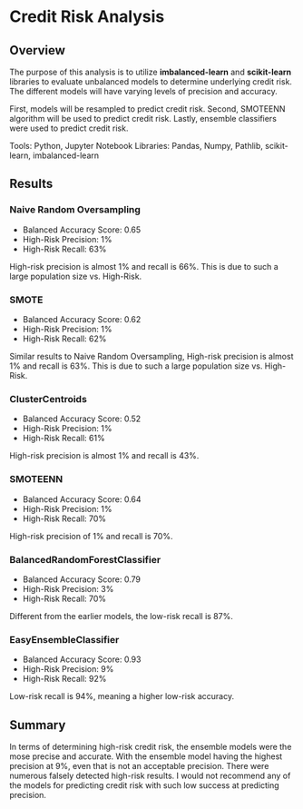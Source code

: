 # Credit Risk Analysis

## Overview

The purpose of this analysis is to utilize **imbalanced-learn** and **scikit-learn** libraries to evaluate unbalanced models to determine underlying credit risk. The different models will have varying levels of precision and accuracy. 

First, models will be resampled to predict credit risk. Second, SMOTEENN algorithm will be used to predict credit risk. Lastly, ensemble classifiers were used to predict credit risk. 

Tools: Python, Jupyter Notebook
Libraries: Pandas, Numpy, Pathlib, scikit-learn, imbalanced-learn

## Results

### Naive Random Oversampling

- Balanced Accuracy Score: 0.65
- High-Risk Precision: 1%
- High-Risk Recall: 63%

High-risk precision is almost 1% and recall is 66%. This is due to such a large population size vs. High-Risk.

### SMOTE 

- Balanced Accuracy Score: 0.62
- High-Risk Precision: 1%
- High-Risk Recall: 62%

Similar results to Naive Random Oversampling, High-risk precision is almost 1% and recall is 63%. This is due to such a large population size vs. High-Risk.

### ClusterCentroids 

- Balanced Accuracy Score: 0.52
- High-Risk Precision: 1%
- High-Risk Recall: 61%

High-risk precision is almost 1% and recall is 43%. 

### SMOTEENN 

- Balanced Accuracy Score: 0.64
- High-Risk Precision: 1%
- High-Risk Recall: 70%

High-risk precision of 1% and recall is 70%. 

### BalancedRandomForestClassifier

- Balanced Accuracy Score: 0.79
- High-Risk Precision: 3%
- High-Risk Recall: 70%

Different from the earlier models, the low-risk recall is 87%.

### EasyEnsembleClassifier

- Balanced Accuracy Score: 0.93
- High-Risk Precision: 9%
- High-Risk Recall: 92%

Low-risk recall is 94%, meaning a higher low-risk accuracy. 


## Summary

In terms of determining high-risk credit risk, the ensemble models were the mose precise and accurate. With the ensemble model having the highest precision at 9%, even that is not an acceptable precision. There were numerous falsely detected high-risk results. I would not recommend any of the models for predicting credit risk with such low success at predicting precision.
